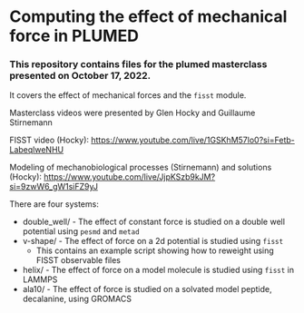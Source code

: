 # Computing the effect of mechanical force in PLUMED

### This repository contains files for the plumed masterclass presented on October 17, 2022.

It covers the effect of mechanical forces and the `fisst` module.

Masterclass videos were presented by Glen Hocky and Guillaume Stirnemann

FISST video (Hocky): https://www.youtube.com/live/1GSKhM57lo0?si=Fetb-LabeqlweNHU

Modeling of mechanobiological processes (Stirnemann) and solutions (Hocky): https://www.youtube.com/live/JjpKSzb9kJM?si=9zwW6_gW1siFZ9yJ

There are four systems:

- double_well/ - The effect of constant force is studied on a double well potential using `pesmd` and `metad`
- v-shape/ - The effect of force on a 2d potential is studied using `fisst`
  - This contains an example script showing how to reweight using FISST observable files
- helix/ - The effect of force on a model molecule is studied using `fisst` in LAMMPS
- ala10/ - The effect of force is studied on a solvated model peptide, decalanine, using GROMACS
